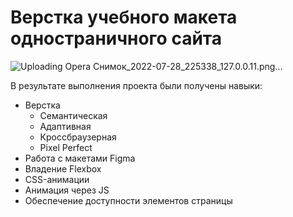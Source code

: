 # Верстка учебного макета одностраничного сайта

![Uploading Opera Снимок_2022-07-28_225338_127.0.0.11.png…]()

В результате выполнения проекта были получены навыки:

- Верстка
    - Семантическая
    - Адаптивная
    - Кроссбраузерная
    - Pixel Perfect
- Работа с макетами Figma
- Владение Flexbox
- CSS-анимации
- Анимация через JS
- Обеспечение доступности элементов страницы
